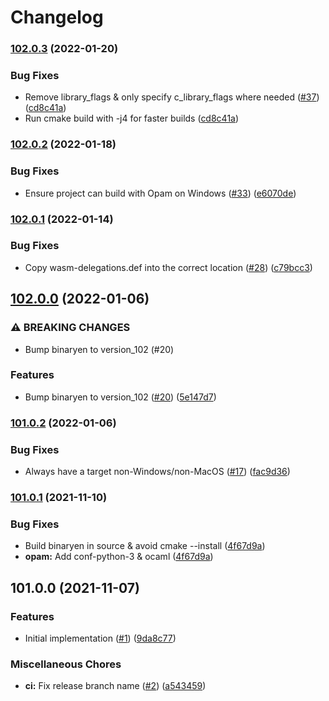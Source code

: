 # Changelog

### [102.0.3](https://www.github.com/grain-lang/libbinaryen/compare/v102.0.2...v102.0.3) (2022-01-20)


### Bug Fixes

* Remove library_flags & only specify c_library_flags where needed ([#37](https://www.github.com/grain-lang/libbinaryen/issues/37)) ([cd8c41a](https://www.github.com/grain-lang/libbinaryen/commit/cd8c41a9ffae5949063f0ace49d0ecdcc74b4c31))
* Run cmake build with -j4 for faster builds ([cd8c41a](https://www.github.com/grain-lang/libbinaryen/commit/cd8c41a9ffae5949063f0ace49d0ecdcc74b4c31))

### [102.0.2](https://www.github.com/grain-lang/libbinaryen/compare/v102.0.1...v102.0.2) (2022-01-18)


### Bug Fixes

* Ensure project can build with Opam on Windows ([#33](https://www.github.com/grain-lang/libbinaryen/issues/33)) ([e6070de](https://www.github.com/grain-lang/libbinaryen/commit/e6070de21672242df02247f84c11f156d435787e))

### [102.0.1](https://www.github.com/grain-lang/libbinaryen/compare/v102.0.0...v102.0.1) (2022-01-14)


### Bug Fixes

* Copy wasm-delegations.def into the correct location ([#28](https://www.github.com/grain-lang/libbinaryen/issues/28)) ([c79bcc3](https://www.github.com/grain-lang/libbinaryen/commit/c79bcc39aa76d23d96086cd191a53b249bfedb6b))

## [102.0.0](https://www.github.com/grain-lang/libbinaryen/compare/v101.0.2...v102.0.0) (2022-01-06)


### ⚠ BREAKING CHANGES

* Bump binaryen to version_102 (#20)

### Features

* Bump binaryen to version_102 ([#20](https://www.github.com/grain-lang/libbinaryen/issues/20)) ([5e147d7](https://www.github.com/grain-lang/libbinaryen/commit/5e147d7ff767b21cacdacd786eb1e6860394925c))

### [101.0.2](https://www.github.com/grain-lang/libbinaryen/compare/v101.0.1...v101.0.2) (2022-01-06)


### Bug Fixes

* Always have a target non-Windows/non-MacOS ([#17](https://www.github.com/grain-lang/libbinaryen/issues/17)) ([fac9d36](https://www.github.com/grain-lang/libbinaryen/commit/fac9d36e5ddbfa7aaa7cc86344e53d716ae98c60))

### [101.0.1](https://www.github.com/grain-lang/libbinaryen/compare/v101.0.0...v101.0.1) (2021-11-10)


### Bug Fixes

* Build binaryen in source & avoid cmake --install ([4f67d9a](https://www.github.com/grain-lang/libbinaryen/commit/4f67d9a849b172874a52dcfddf691efc274cb044))
* **opam:** Add conf-python-3 & ocaml ([4f67d9a](https://www.github.com/grain-lang/libbinaryen/commit/4f67d9a849b172874a52dcfddf691efc274cb044))

## 101.0.0 (2021-11-07)


### Features

* Initial implementation ([#1](https://www.github.com/grain-lang/libbinaryen/issues/1)) ([9da8c77](https://www.github.com/grain-lang/libbinaryen/commit/9da8c770c7ead5b74bab70efbd94c8e763716ec3))


### Miscellaneous Chores

* **ci:** Fix release branch name ([#2](https://www.github.com/grain-lang/libbinaryen/issues/2)) ([a543459](https://www.github.com/grain-lang/libbinaryen/commit/a543459cc7f2313318e0b5ec7f48bb901f67dbfb))
